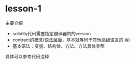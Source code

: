 # lesson-1

主要介绍
- solidity代码需要指定编译器的的version
- contract的概念(语法层面，基本就等同于其他高级语言的 `类`)
- 基本语法：变量、结构体、方法、方法具体类型

具体可以参考代码注释